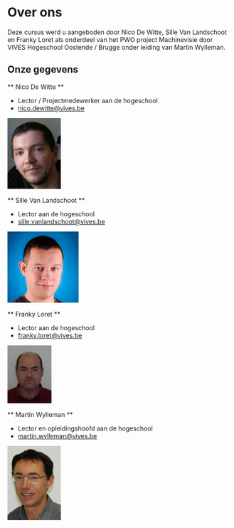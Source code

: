 # Over ons

Deze cursus werd u aangeboden door Nico De Witte, Sille Van Landschoot en Franky Loret als onderdeel van het PWO project Machinevisie door VIVES Hogeschool Oostende / Brugge onder leiding van Martin Wylleman.

## Onze gegevens

** Nico De Witte **

* Lector / Projectmedewerker aan de hogeschool
* nico.dewitte@vives.be

![Nico De Witte](img/nico_de_witte.png)


** Sille Van Landschoot **

* Lector aan de hogeschool
* sille.vanlandschoot@vives.be

![Sille Van Landschoot](img/sille_van_landschoot.jpg)


** Franky Loret **

* Lector aan de hogeschool
* franky.loret@vives.be

![Franky Loret](img/franky_loret.jpg)


** Martin Wylleman **

* Lector en opleidingshoofd aan de hogeschool
* martin.wylleman@vives.be

![Martin Wylleman](img/martin_wylleman.jpg)
